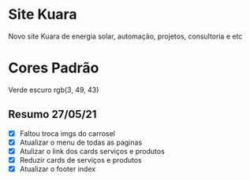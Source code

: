 # Site Kuara
Novo site Kuara de energia solar, automação, projetos, consultoria e etc

# Cores Padrão 
Verde escuro rgb(3, 49, 43)

## Resumo 27/05/21
- [x] Faltou troca imgs do carrosel
- [x] Atualizar o menu de todas as paginas
- [x] Atulizar o link dos cards serviços e produtos
- [x] Reduzir cards de serviços e produtos
- [x] Atualizar o footer index
